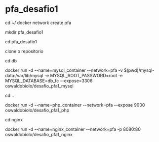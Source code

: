 # pfa_desafio1

cd ~/
docker network create pfa

mkdir pfa_desafio1

cd pfa_desafio1

clone o repositorio

cd db

docker run -d --name=mysql_container --network=pfa -v $(pwd)/mysql-data:/var/lib/mysql -e MYSQL_ROOT_PASSWORD=root -e MYSQL_DATABASE=db_fc --expose=3306 oswaldobiolo/desafio_pfa1_mysql

cd ..

docker run -d --name=php_container --network=pfa --expose 9000 oswaldobiolo/desafio_pfa1_php

cd nginx

docker run -d --name=nginx_container --network=pfa -p 8080:80 oswaldobiolo/desafio_pfa1_nginx	
